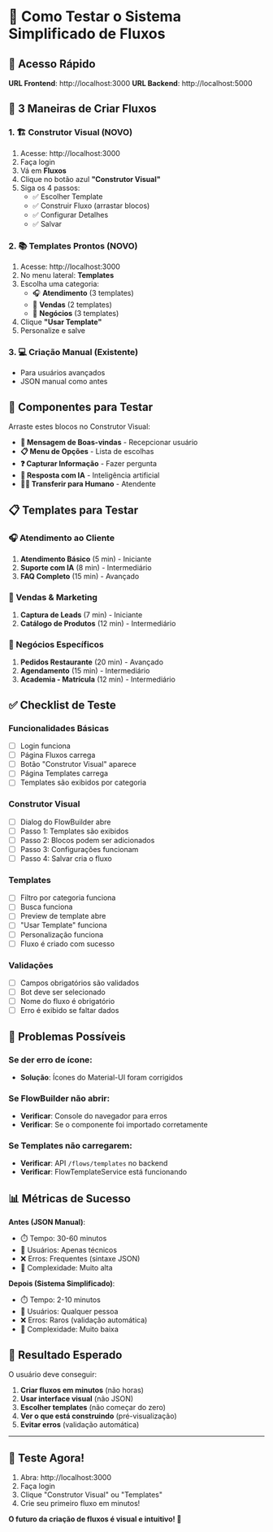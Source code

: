 # 🧪 Como Testar o Sistema Simplificado de Fluxos

## 🚀 Acesso Rápido

**URL Frontend**: http://localhost:3000
**URL Backend**: http://localhost:5000

## 🎯 3 Maneiras de Criar Fluxos

### 1. 🏗️ **Construtor Visual (NOVO)**
1. Acesse: http://localhost:3000
2. Faça login
3. Vá em **Fluxos** 
4. Clique no botão azul **"Construtor Visual"**
5. Siga os 4 passos:
   - ✅ Escolher Template
   - ✅ Construir Fluxo (arrastar blocos)
   - ✅ Configurar Detalhes
   - ✅ Salvar

### 2. 📚 **Templates Prontos (NOVO)**
1. Acesse: http://localhost:3000
2. No menu lateral: **Templates**
3. Escolha uma categoria:
   - 🎧 **Atendimento** (3 templates)
   - 🎯 **Vendas** (2 templates) 
   - 🏢 **Negócios** (3 templates)
4. Clique **"Usar Template"**
5. Personalize e salve

### 3. 💻 **Criação Manual (Existente)**
- Para usuários avançados
- JSON manual como antes

## 🧩 Componentes para Testar

Arraste estes blocos no Construtor Visual:

- **👋 Mensagem de Boas-vindas** - Recepcionar usuário
- **📋 Menu de Opções** - Lista de escolhas
- **❓ Capturar Informação** - Fazer pergunta
- **🤖 Resposta com IA** - Inteligência artificial  
- **👨‍💼 Transferir para Humano** - Atendente

## 📋 Templates para Testar

### 🎧 Atendimento ao Cliente
1. **Atendimento Básico** (5 min) - Iniciante
2. **Suporte com IA** (8 min) - Intermediário
3. **FAQ Completo** (15 min) - Avançado

### 🎯 Vendas & Marketing  
1. **Captura de Leads** (7 min) - Iniciante
2. **Catálogo de Produtos** (12 min) - Intermediário

### 🏢 Negócios Específicos
1. **Pedidos Restaurante** (20 min) - Avançado
2. **Agendamento** (15 min) - Intermediário 
3. **Academia - Matrícula** (12 min) - Intermediário

## ✅ Checklist de Teste

### Funcionalidades Básicas
- [ ] Login funciona
- [ ] Página Fluxos carrega
- [ ] Botão "Construtor Visual" aparece
- [ ] Página Templates carrega
- [ ] Templates são exibidos por categoria

### Construtor Visual
- [ ] Dialog do FlowBuilder abre
- [ ] Passo 1: Templates são exibidos
- [ ] Passo 2: Blocos podem ser adicionados
- [ ] Passo 3: Configurações funcionam
- [ ] Passo 4: Salvar cria o fluxo

### Templates
- [ ] Filtro por categoria funciona
- [ ] Busca funciona
- [ ] Preview de template abre
- [ ] "Usar Template" funciona
- [ ] Personalização funciona
- [ ] Fluxo é criado com sucesso

### Validações
- [ ] Campos obrigatórios são validados
- [ ] Bot deve ser selecionado
- [ ] Nome do fluxo é obrigatório
- [ ] Erro é exibido se faltar dados

## 🐛 Problemas Possíveis

### Se der erro de ícone:
- **Solução**: Ícones do Material-UI foram corrigidos

### Se FlowBuilder não abrir:
- **Verificar**: Console do navegador para erros
- **Verificar**: Se o componente foi importado corretamente

### Se Templates não carregarem:
- **Verificar**: API `/flows/templates` no backend
- **Verificar**: FlowTemplateService está funcionando

## 📊 Métricas de Sucesso

**Antes (JSON Manual)**:
- ⏱️ Tempo: 30-60 minutos
- 👥 Usuários: Apenas técnicos
- ❌ Erros: Frequentes (sintaxe JSON)
- 🧠 Complexidade: Muito alta

**Depois (Sistema Simplificado)**:
- ⏱️ Tempo: 2-10 minutos
- 👥 Usuários: Qualquer pessoa
- ❌ Erros: Raros (validação automática)
- 🧠 Complexidade: Muito baixa

## 🎉 Resultado Esperado

O usuário deve conseguir:
1. **Criar fluxos em minutos** (não horas)
2. **Usar interface visual** (não JSON)
3. **Escolher templates** (não começar do zero)
4. **Ver o que está construindo** (pré-visualização)
5. **Evitar erros** (validação automática)

---

## 🚀 Teste Agora!

1. Abra: http://localhost:3000
2. Faça login
3. Clique "Construtor Visual" ou "Templates"
4. Crie seu primeiro fluxo em minutos! 

**O futuro da criação de fluxos é visual e intuitivo! 🎯** 